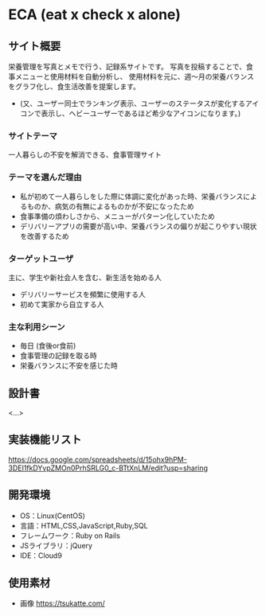 # ECA (eat x check x alone)

## サイト概要
栄養管理を写真とメモで行う、記録系サイトです。
写真を投稿することで、食事メニューと使用材料を自動分析し、
使用材料を元に、週〜月の栄養バランスをグラフ化し、食生活改善を提案します。
- (又、ユーザー同士でランキング表示、ユーザーのステータスが変化するアイコンで表示し、ヘビーユーザーであるほど希少なアイコンになります。)

### サイトテーマ
一人暮らしの不安を解消できる、食事管理サイト

### テーマを選んだ理由
- 私が初めて一人暮らしをした際に体調に変化があった時、栄養バランスによるものか、病気の有無によるものかが不安になったため
- 食事準備の煩わしさから、メニューがパターン化していたため
- デリバリーアプリの需要が高い中、栄養バランスの偏りが起こりやすい現状を改善するため

### ターゲットユーザ
主に、学生や新社会人を含む、新生活を始める人
- デリバリーサービスを頻繁に使用する人
- 初めて実家から自立する人

### 主な利用シーン
- 毎日 (食後or食前)
- 食事管理の記録を取る時
- 栄養バランスに不安を感じた時

## 設計書
<...>

## 実装機能リスト
https://docs.google.com/spreadsheets/d/15ohx9hPM-3DEI1fkDYvpZMOn0PrhSRLG0_c-BTtXnLM/edit?usp=sharing

## 開発環境
- OS：Linux(CentOS)
- 言語：HTML,CSS,JavaScript,Ruby,SQL
- フレームワーク：Ruby on Rails
- JSライブラリ：jQuery
- IDE：Cloud9

## 使用素材
- 画像 https://tsukatte.com/
